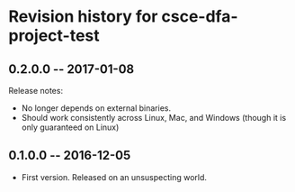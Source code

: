 # Revision history for csce-dfa-project-test

## 0.2.0.0  -- 2017-01-08

Release notes:

* No longer depends on external binaries.
* Should work consistently across Linux, Mac, and Windows (though it
  is only guaranteed on Linux)

## 0.1.0.0  -- 2016-12-05

* First version. Released on an unsuspecting world.
